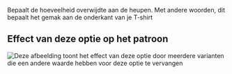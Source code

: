 Bepaalt de hoeveelheid overwijdte aan de heupen. Met andere woorden, dit bepaalt het gemak aan de onderkant van je T-shirt

## Effect van deze optie op het patroon

![Deze afbeelding toont het effect van deze optie door meerdere varianten die een andere waarde hebben voor deze optie te vervangen](teagan_hipsease_sample.svg "Effect van deze optie op het patroon")
